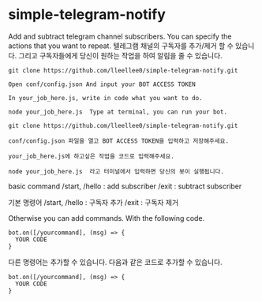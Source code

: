 # simple-telegram-notify
Add and subtract telegram channel subscribers. You can specify the actions that you want to repeat.
텔레그램 채널의 구독자를 추가/제거 할 수 있습니다. 그리고 구독자들에게 당신이 원하는 작업을 하여 알림을 줄 수 있습니다.

```
git clone https://github.com/lleellee0/simple-telegram-notify.git

Open conf/config.json And input your BOT ACCESS TOKEN

In your_job_here.js, write in code what you want to do.

node your_job_here.js  Type at terminal, you can run your bot.
```

```
git clone https://github.com/lleellee0/simple-telegram-notify.git

conf/config.json 파일을 열고 BOT ACCESS TOKEN을 입력하고 저장해주세요.

your_job_here.js에 하고싶은 작업을 코드로 입력해주세요.

node your_job_here.js  라고 터미널에서 입력하면 당신의 봇이 실행됩니다.
```

basic command
/start, /hello : add subscriber
/exit : subtract subscriber

기본 명령어
/start, /hello : 구독자 추가
/exit : 구독자 제거

Otherwise you can add commands.
With the following code.
```
bot.on([/yourcommand], (msg) => {
  YOUR CODE
}
```

다른 명령어는 추가할 수 있습니다.
다음과 같은 코드로 추가할 수 있습니다.
```
bot.on([/yourcommand], (msg) => {
  YOUR CODE
}
```
